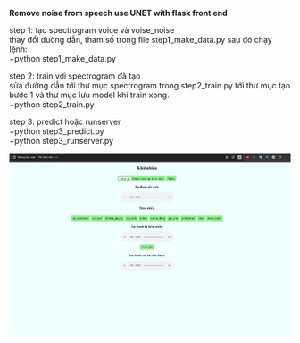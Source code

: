**Remove noise from speech use UNET with flask front end**  

step 1: tạo spectrogram voice và voise_noise  
thay đổi dường dẫn, tham số trong file step1_make_data.py sau đó chạy lệnh:  
     +python step1_make_data.py  
  
step 2: train với spectrogram đã tạo  
sửa đường dẫn tới thư mục spectrogram trong step2_train.py tới thư mục tạo bước 1
và thư mục lưu model khi train xong.  
     +python step2_train.py  
  
step 3: predict hoặc runserver  
     +python step3_predict.py  
     +python step3_runserver.py  
  
![alt text](frontend.PNG)
